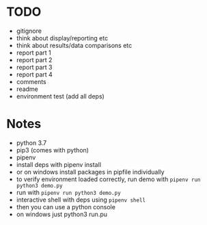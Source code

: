# TODO

- gitignore
- think about display/reporting etc
- think about results/data comparisons etc
- report part 1
- report part 2
- report part 3
- report part 4
- comments
- readme
- environment test (add all deps)

# Notes

- python 3.7
- pip3 (comes with python)
- pipenv
- install deps with pipenv install
- or on windows install packages in pipfile individually
- to verify environment loaded correctly, run demo with `pipenv run python3 demo.py`
- run with `pipenv run python3 demo.py`
- interactive shell with deps using `pipenv shell`
- then you can use a python console
- on windows just python3 run.pu
